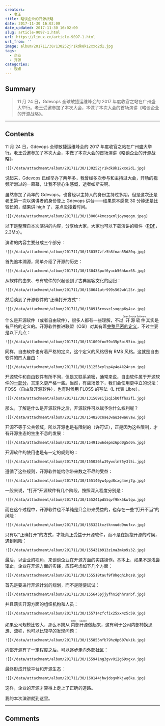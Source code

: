 ```yaml
---
creators:
  - 老王
title: 略谈企业的开源战略
date: 2017-11-30 16:02:00
date_updated: 2017-11-30 16:02:00
slug: article-9097-1.html
url: https://linux.cn/article-9097-1.html
url_from: ''
image: album/201711/30/130252jr1kdk8k12xxo2d1.jpg
tags:
  - 企业
  - 开源
categories:
  - 观点
---
```


## Summary

> 11 月 24 日，Gdevops 全球敏捷运维峰会的 2017 年度收官之站在广州盛大举行。老王受邀参加了本次大会，本做了本次大会的首场演讲《略谈企业的开源战略》。

***

<!-- more -->

## Contents

11 月 24 日，Gdevops 全球敏捷运维峰会的 2017 年度收官之站在广州盛大举行。老王受邀参加了本次大会，本做了本次大会的首场演讲《略谈企业的开源战略》。

`![](/data/attachment/album/201711/30/130252jr1kdk8k12xxo2d1.jpg)`

说起来，Gdevops 已经举办了两年多，我曾经多次参与和主持过大会，开场的视频所滑过的一幕幕，让我不禁心生感慨，逝者如斯夫啊。

虽然参加了两年的 Gdevops，也曾经以主持人的身份主持过多期，但是这次还是老王第一次以演讲者的身份登上 Gdevops 讲台——结果原本感觉 30 分钟还是比较长的，结果讲 high 了，差点没搂着时间。

`![](/data/attachment/album/201711/30/130004kmozqxmljoyoqogm.jpeg)`

以下是整理自本次演讲的内容，分享给大家，大家也可以下载演讲的稿件（[PDF](https://img.linux.net.cn/static/pdf/%E7%95%A5%E8%B0%88%E4%BC%81%E4%B8%9A%E7%9A%84%E5%BC%80%E6%BA%90%E6%88%98%E7%95%A5%20-%20Gdevops%E5%B3%B0%E4%BC%9A.pdf)，2.3Mb）。

演讲的内容主要分成三个部分：

`![](/data/attachment/album/201711/30/130357zfz5h8fnan55d80q.jpg)`

首先追本溯源，简单介绍了开源的历史：

`![](/data/attachment/album/201711/30/130433pxf6yucb56hkox65.jpg)`

从软件的由来、专有软件的兴起谈到了古典黑客文化的回归：

`![](/data/attachment/album/201711/30/130641utr999s562wbl25r.jpg)`

然后谈到了开源软件的“正确打开方式”：

`![](/data/attachment/album/201711/30/130915rvvvc1sxqqp6y4sv.jpg)`

什么是开源软件（或者自由软件），很多人都有一些理解，不过<ruby> 开源软件 <rp>  （ </rp> <rt>  Open Source Software </rt> <rp>  ） </rp></ruby>其实是有严格的定义的。开源软件推进联盟（OSI）对其有着[完整严密的定义](https://opensource.org/osd-annotated)，不过主要是以下几点： 

`![](/data/attachment/album/201711/30/131009foo59o35p5oi95io.jpg)`

同样，自由软件也有着严格的定义，这个定义的风格很有 RMS 风格。这就是自由软件的四大自由：

`![](/data/attachment/album/201711/30/131253xylsp4y4e4k24nsm.jpg)`

开源软件和自由软件有所不同，但是又联系紧密，通常来说，自由软件属于开源软件的[一部分](https://www.gnu.org/philosophy/open-source-misses-the-point.zh-cn.html%20)，其定义更严格一些。当然，有些场景下，我们会使用更中立的说法：FOSS（自由及开源软件），也有时候用 FLOSS 的写法（L 代表 Libre）。

`![](/data/attachment/album/201711/30/131509sij2qi5b0ffhs2fi.jpg)`

那么，了解是什么是开源软件之后，开源软件可以赋予你什么权利呢？

`![](/data/attachment/album/201711/30/154820cnae3wauzewauvaw.jpg)`

开源不等于公共领域，所以开源也是有限制的（许可证），正是因为这些限制，才有开源生态的生生不息的发展：

`![](/data/attachment/album/201711/30/154915w6depmz6pd0g5d0n.jpg)`

开源软件的使用也是有一定的规则的：

`![](/data/attachment/album/201711/30/155036lw39ywxln75y3l5i.jpg)`

遵循了这些规则，开源软件能给你带来数之不尽的受益：

`![](/data/attachment/album/201711/30/155140yw4pgd8cxg4mej7g.jpg)`

一般来说，“打开”开源软件有几个阶段，按照深入程度分别是：

`![](/data/attachment/album/201711/30/155241pd55qvf9kk5kwtqw.jpg)`

而在这个过程中，开源软件也不单纯是只会带来受益的，也存在一些“打开不当”的风险：

`![](/data/attachment/album/201711/30/155321txztknnudd9nufxv.jpg)`

只有以“正确打开”的方式，才能真正受益于开源软件，而不是在拥抱开源的时候，遇到风险：

`![](/data/attachment/album/201711/30/155431b913z1ma3mko9s32.jpg)`

最后，以企业的视角，来谈谈企业在开源方面的实践操作。基本上，如果不是浅尝辄止，企业在开源方面的实践，应该考虑如下几个方面：

`![](/data/attachment/album/201711/30/155518tauf9f8hqqhihqs8.jpg)`

首先是要进行开源计划的规划，而不是随便试试：

`![](/data/attachment/album/201711/30/155645pjjyfhniqhhrsnbf.jpg)`

并且落实开源方面的组织机构和人员：

`![](/data/attachment/album/201711/30/155714zfcfix25xx4z5c59.jpg)`

如果公司规模比较大，那么不妨从<ruby> 内部开源 <rp>  （ </rp> <rt>  Inner Source </rt> <rp>  ） </rp></ruby>做起来，这有利于公司内部转换思想、流程，也可以比较早的发现问题：

`![](/data/attachment/album/201711/30/155855nfb79hz0p607ukik.jpg)`

内部开源有了一定程度之后，可以逐步走向外部社区：

`![](/data/attachment/album/201711/30/155941ng3gvv0i2g69xgxv.jpg)`

最终形成开放平台和开源生态：

`![](/data/attachment/album/201711/30/160144jhwjdogvhkjwq6ke.jpg)`

这样，企业的开源才算得上走上了正确的道路。

我的本次演讲就到这里。

***

## Comments
